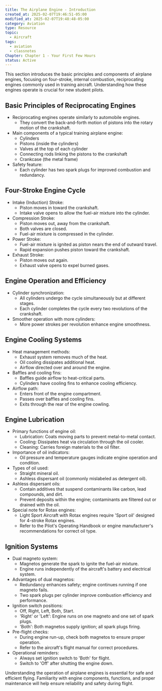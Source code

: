 ```yaml
---
title: The Airplane Engine - Introduction
created_at: 2025-02-07T19:46:51-05:00
modified_at: 2025-02-07T19:48:48-05:00
category: Aviation
type: Resource
topic:
  - Aircraft
tags:
  - aviation
  - classnotes
Chapter: Chapter 1 - Your First Few Hours
status: Active
---
```

This section introduces the basic principles and components of airplane engines, focusing on four-stroke, internal combustion, reciprocating engines commonly used in training aircraft. Understanding how these engines operate is crucial for new student pilots.

## Basic Principles of Reciprocating Engines

- Reciprocating engines operate similarly to automobile engines.
    - They convert the back-and-forth motion of pistons into the rotary motion of the crankshaft.
- Main components of a typical training airplane engine:
    - Cylinders
    - Pistons (inside the cylinders)
    - Valves at the top of each cylinder
    - Connecting rods linking the pistons to the crankshaft
    - Crankcase (the metal frame)
- Safety feature:
    - Each cylinder has two spark plugs for improved combustion and redundancy.

## Four-Stroke Engine Cycle

- Intake (Induction) Stroke:
    - Piston moves in toward the crankshaft.
    - Intake valve opens to allow the fuel-air mixture into the cylinder.
- Compression Stroke:
    - Piston moves out, away from the crankshaft.
    - Both valves are closed.
    - Fuel-air mixture is compressed in the cylinder.
- Power Stroke:
    - Fuel-air mixture is ignited as piston nears the end of outward travel.
    - Rapid expansion pushes piston toward the crankshaft.
- Exhaust Stroke:
    - Piston moves out again.
    - Exhaust valve opens to expel burned gases.

## Engine Operation and Efficiency

- Cylinder synchronization:
    - All cylinders undergo the cycle simultaneously but at different stages.
    - Each cylinder completes the cycle every two revolutions of the crankshaft.
- Smoother operation with more cylinders:
    - More power strokes per revolution enhance engine smoothness.

## Engine Cooling Systems

- Heat management methods:
    - Exhaust system removes much of the heat.
    - Oil cooling dissipates additional heat.
    - Airflow directed over and around the engine.
- Baffles and cooling fins:
    - Baffles guide airflow to heat-critical parts.
    - Cylinders have cooling fins to enhance cooling efficiency.
- Airflow path:
    - Enters front of the engine compartment.
    - Passes over baffles and cooling fins.
    - Exits through the rear of the engine cowling.

## Engine Lubrication

- Primary functions of engine oil:
    - Lubrication: Coats moving parts to prevent metal-to-metal contact.
    - Cooling: Dissipates heat via circulation through the oil cooler.
    - Cleaning: Carries foreign materials to the oil filter.
- Importance of oil indicators:
    - Oil pressure and temperature gauges indicate engine operation and condition.
- Types of oil used:
    - Straight mineral oil.
    - Ashless dispersant oil (commonly mislabeled as detergent oil).
- Ashless dispersant oils:
    - Contain additives that suspend contaminants like carbon, lead compounds, and dirt.
    - Prevent deposits within the engine; contaminants are filtered out or drained with the oil.
- Special note for Rotax engines:
    - Light Sport Aircraft with Rotax engines require 'Sport oil' designed for 4-stroke Rotax engines.
    - Refer to the Pilot's Operating Handbook or engine manufacturer's recommendations for correct oil type.

## Ignition Systems

- Dual magneto system:
    - Magnetos generate the spark to ignite the fuel-air mixture.
    - Engine runs independently of the aircraft's battery and electrical system.
- Advantages of dual magnetos:
    - Redundancy enhances safety; engine continues running if one magneto fails.
    - Two spark plugs per cylinder improve combustion efficiency and performance.
- Ignition switch positions:
    - Off, Right, Left, Both, Start.
    - 'Right' or 'Left': Engine runs on one magneto and one set of spark plugs.
    - 'Both': Both magnetos supply ignition; all spark plugs firing.
- Pre-flight checks:
    - During engine run-up, check both magnetos to ensure proper operation.
    - Refer to the aircraft's flight manual for correct procedures.
- Operational reminders:
    - Always set ignition switch to 'Both' for flight.
    - Switch to 'Off' after shutting the engine down.

Understanding the operation of airplane engines is essential for safe and efficient flying. Familiarity with engine components, functions, and proper maintenance will help ensure reliability and safety during flight.
